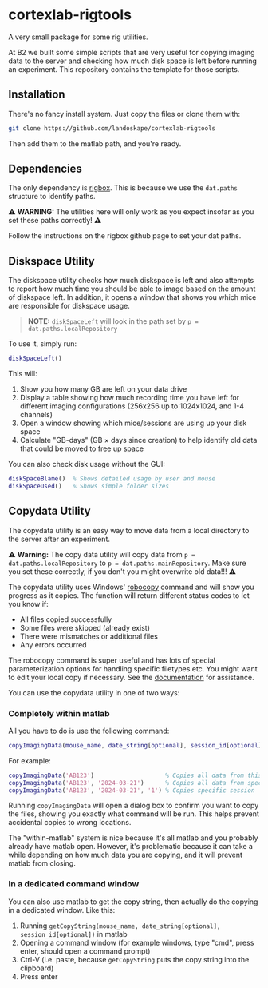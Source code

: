 # cortexlab-rigtools
A very small package for some rig utilities.

At B2 we built some simple scripts that are very useful for copying imaging data to the server and checking how much disk space is left before running an experiment. This repository contains the template for those scripts.

## Installation
There's no fancy install system. Just copy the files or clone them with:

```bash
git clone https://github.com/landoskape/cortexlab-rigtools
``` 

Then add them to the matlab path, and you're ready. 

## Dependencies
The only dependency is [rigbox](https://github.com/cortex-lab/Rigbox). This is because we use the ``dat.paths`` structure to identify paths. 

⚠️ **WARNING:** The utilities here will only work as you expect insofar as you set these paths correctly! ⚠️

Follow the instructions on the rigbox github page to set your dat paths.

## Diskspace Utility
The diskspace utility checks how much diskspace is left and also attempts to report how much time you should be able to image based on the amount of diskspace left. In addition, it opens a window that shows you which mice are responsible for diskspace usage. 

> **NOTE:** ``diskSpaceLeft`` will look in the path set by ``p = dat.paths.localRepository``

To use it, simply run:

  ```matlab
  diskSpaceLeft()
  ```

This will:
1. Show you how many GB are left on your data drive
2. Display a table showing how much recording time you have left for different imaging configurations (256x256 up to 1024x1024, and 1-4 channels)
3. Open a window showing which mice/sessions are using up your disk space
4. Calculate "GB-days" (GB × days since creation) to help identify old data that could be moved to free up space

You can also check disk usage without the GUI:

  ```matlab
  diskSpaceBlame()  % Shows detailed usage by user and mouse
  diskSpaceUsed()   % Shows simple folder sizes
  ```

## Copydata Utility
The copydata utility is an easy way to move data from a local directory to the server after an experiment. 

⚠️ **Warning:** The copy data utility will copy data from ``p = dat.paths.localRepository`` to ``p = dat.paths.mainRepository``. Make sure you set these correctly, if you don't you might overwrite old data!!! ⚠️


The copydata utility uses Windows' [robocopy](https://learn.microsoft.com/en-us/windows-server/administration/windows-commands/robocopy) command and will show you progress as it copies. The function will return different status codes to let you know if:
- All files copied successfully
- Some files were skipped (already exist)
- There were mismatches or additional files
- Any errors occurred

The robocopy command is super useful and has lots of special parameterization options for handling specific filetypes etc. You might want to edit your local copy if necessary. See the [documentation](https://learn.microsoft.com/en-us/windows-server/administration/windows-commands/robocopy) for assistance. 

You can use the copydata utility in one of two ways:

### Completely within matlab
All you have to do is use the following command:

  ```matlab
  copyImagingData(mouse_name, date_string[optional], session_id[optional])
  ```

For example:

  ```matlab
  copyImagingData('AB123')                    % Copies all data from this mouse
  copyImagingData('AB123', '2024-03-21')      % Copies all data from specific mouse and date
  copyImagingData('AB123', '2024-03-21', '1') % Copies specific session
  ```

Running ``copyImagingData`` will open a dialog box to confirm you want to copy the files, showing you exactly what command will be run. This helps prevent accidental copies to wrong locations.

The "within-matlab" system is nice because it's all matlab and you probably already have matlab open. However, it's problematic because it can take a while depending on how much data you are copying, and it will prevent matlab from closing.


### In a dedicated command window
You can also use matlab to get the copy string, then actually do the copying in a dedicated window. Like this:
1. Running `getCopyString(mouse_name, date_string[optional], session_id[optional])` in matlab
2. Opening a command window (for example windows, type "cmd", press enter, should open a command prompt)
3. Ctrl-V (i.e. paste, because `getCopyString` puts the copy string into the clipboard)
4. Press enter
